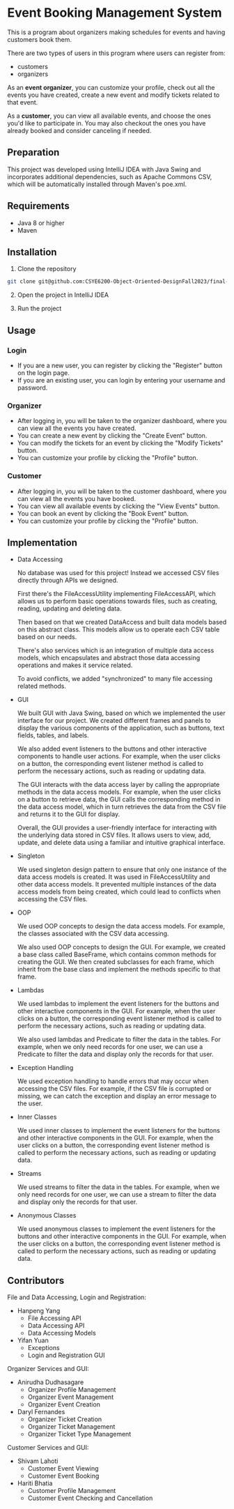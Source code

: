 # Event Booking Management System

This is a program about organizers making schedules for events and having customers book them.

There are two types of users in this program where users can register from:

- customers
- organizers

As an **event organizer**, you can customize your profile, check out all the events you have created, create a new event and modify tickets related to that event.

As a **customer**, you can view all available events, and choose the ones you'd like to participate in. You may also checkout the ones you have already booked and consider canceling if needed.

## Preparation

This project was developed using IntelliJ IDEA with Java Swing and incorporates additional dependencies, such as Apache Commons CSV, which will be automatically installed through Maven's poe.xml.

## Requirements

- Java 8 or higher
- Maven

## Installation

1. Clone the repository

```bash
git clone git@github.com:CSYE6200-Object-Oriented-DesignFall2023/final-project-final-group-17.git
```

2. Open the project in IntelliJ IDEA

3. Run the project

## Usage

### Login

- If you are a new user, you can register by clicking the "Register" button on the login page.
- If you are an existing user, you can login by entering your username and password.

### Organizer

- After logging in, you will be taken to the organizer dashboard, where you can view all the events you have created.
- You can create a new event by clicking the "Create Event" button.
- You can modify the tickets for an event by clicking the "Modify Tickets" button.
- You can customize your profile by clicking the "Profile" button.

### Customer

- After logging in, you will be taken to the customer dashboard, where you can view all the events you have booked.
- You can view all available events by clicking the "View Events" button.
- You can book an event by clicking the "Book Event" button.
- You can customize your profile by clicking the "Profile" button.

## Implementation

- Data Accessing

  No database was used for this project! Instead we accessed CSV files directly through APIs we designed.

  First there's the FileAccessUtility implementing FileAccessAPI, which allows us to perform basic operations towards files, such as creating, reading, updating and deleting data.

  Then based on that we created DataAccess and built data models based on this abstract class. This models allow us to operate each CSV table based on our needs.

  There's also services which is an integration of multiple data access models, which encapsulates and abstract those data accessing operations and makes it service related.

  To avoid conflicts, we added "synchronized" to many file accessing related methods.

- GUI

  We built GUI with Java Swing, based on which we implemented the user interface for our project. We created different frames and panels to display the various components of the application, such as buttons, text fields, tables, and labels.

  We also added event listeners to the buttons and other interactive components to handle user actions. For example, when the user clicks on a button, the corresponding event listener method is called to perform the necessary actions, such as reading or updating data.

  The GUI interacts with the data access layer by calling the appropriate methods in the data access models. For example, when the user clicks on a button to retrieve data, the GUI calls the corresponding method in the data access model, which in turn retrieves the data from the CSV file and returns it to the GUI for display.

  Overall, the GUI provides a user-friendly interface for interacting with the underlying data stored in CSV files. It allows users to view, add, update, and delete data using a familiar and intuitive graphical interface.

- Singleton

  We used singleton design pattern to ensure that only one instance of the data access models is created. It was used in FileAccessUtility and other data access models. It prevented multiple instances of the data access models from being created, which could lead to conflicts when accessing the CSV files.

- OOP

  We used OOP concepts to design the data access models. For example, the classes associated with the CSV data accessing.

  We also used OOP concepts to design the GUI. For example, we created a base class called BaseFrame, which contains common methods for creating the GUI. We then created subclasses for each frame, which inherit from the base class and implement the methods specific to that frame.

- Lambdas

  We used lambdas to implement the event listeners for the buttons and other interactive components in the GUI. For example, when the user clicks on a button, the corresponding event listener method is called to perform the necessary actions, such as reading or updating data.

  We also used lambdas and Predicate to filter the data in the tables. For example, when we only need records for one user, we can use a Predicate to filter the data and display only the records for that user.

- Exception Handling

  We used exception handling to handle errors that may occur when accessing the CSV files. For example, if the CSV file is corrupted or missing, we can catch the exception and display an error message to the user.

- Inner Classes

  We used inner classes to implement the event listeners for the buttons and other interactive components in the GUI. For example, when the user clicks on a button, the corresponding event listener method is called to perform the necessary actions, such as reading or updating data.

- Streams

  We used streams to filter the data in the tables. For example, when we only need records for one user, we can use a stream to filter the data and display only the records for that user.

- Anonymous Classes

  We used anonymous classes to implement the event listeners for the buttons and other interactive components in the GUI. For example, when the user clicks on a button, the corresponding event listener method is called to perform the necessary actions, such as reading or updating data.

## Contributors

File and Data Accessing, Login and Registration:

- Hanpeng Yang
  - File Accessing API
  - Data Accessing API
  - Data Accessing Models
- Yifan Yuan
  - Exceptions
  - Login and Registration GUI

Organizer Services and GUI:

- Anirudha Dudhasagare
  - Organizer Profile Management
  - Organizer Event Management
  - Organizer Event Creation
- Daryl Fernandes
  - Organizer Ticket Creation
  - Organizer Ticket Management
  - Organizer Ticket Type Management

Customer Services and GUI:

- Shivam Lahoti
  - Customer Event Viewing
  - Customer Event Booking
- Hariti Bhatia
  - Customer Profile Management
  - Customer Event Checking and Cancellation
